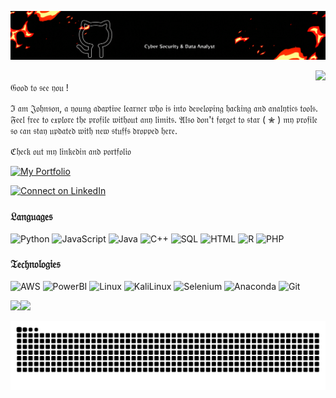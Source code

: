 [![](https://raw.githubusercontent.com/J0hns0nJ0y/J0hns0nJ0y/master/profile_light.gif)](https://johnsonjoy.vercel.app/)<!-- If you want the template for my gif, email me! -->
<div align="right">
  <img src="https://visitor-badge.laobi.icu/badge?page_id=J0hns0nJ0y.J0hns0nJ0y&right_color=orange&left_text=STALKERS"  />
</div>
𝔊𝔬𝔬𝔡 𝔱𝔬 𝔰𝔢𝔢 𝔶𝔬𝔲 !

ℑ 𝔞𝔪 𝔍𝔬𝔥𝔫𝔰𝔬𝔫, 𝔞 𝔶𝔬𝔲𝔫𝔤 𝔞𝔡𝔞𝔭𝔱𝔦𝔳𝔢 𝔩𝔢𝔞𝔯𝔫𝔢𝔯 𝔴𝔥𝔬 𝔦𝔰 𝔦𝔫𝔱𝔬 𝔡𝔢𝔳𝔢𝔩𝔬𝔭𝔦𝔫𝔤 𝔥𝔞𝔠𝔨𝔦𝔫𝔤 𝔞𝔫𝔡 𝔞𝔫𝔞𝔩𝔶𝔱𝔦𝔠𝔰 𝔱𝔬𝔬𝔩𝔰. 𝔉𝔢𝔢𝔩 𝔣𝔯𝔢𝔢 𝔱𝔬 𝔢𝔵𝔭𝔩𝔬𝔯𝔢 𝔱𝔥𝔢 𝔭𝔯𝔬𝔣𝔦𝔩𝔢 𝔴𝔦𝔱𝔥𝔬𝔲𝔱 𝔞𝔫𝔶 𝔩𝔦𝔪𝔦𝔱𝔰. 𝔄𝔩𝔰𝔬 𝔡𝔬𝔫'𝔱 𝔣𝔬𝔯𝔤𝔢𝔱 𝔱𝔬 𝔰𝔱𝔞𝔯 ( ✮ ) 𝔪𝔶 𝔭𝔯𝔬𝔣𝔦𝔩𝔢 𝔰𝔬 𝔠𝔞𝔫 𝔰𝔱𝔞𝔶 𝔲𝔭𝔡𝔞𝔱𝔢𝔡 𝔴𝔦𝔱𝔥 𝔫𝔢𝔴 𝔰𝔱𝔲𝔣𝔣𝔰 𝔡𝔯𝔬𝔭𝔭𝔢𝔡 𝔥𝔢𝔯𝔢.

ℭ𝔥𝔢𝔠𝔨 𝔬𝔲𝔱 𝔪𝔶 𝔩𝔦𝔫𝔨𝔢𝔡𝔦𝔫 𝔞𝔫𝔡 𝔭𝔬𝔯𝔱𝔣𝔬𝔩𝔦𝔬

[![My Portfolio](https://img.shields.io/badge/My%20Portfolio-Open%20Now-red?style=for-the-badge&logo=brave)](https://johnsonjoy.vercel.app)

[![Connect on LinkedIn](https://img.shields.io/badge/LinkedIn-Connect-blue?logo=linkedin&style=for-the-badge)](https://www.linkedin.com/in/johnsonjoycs)


### 𝔏𝔞𝔫𝔤𝔲𝔞𝔤𝔢𝔰

![Python](https://img.shields.io/badge/-Python-000?&logo=Python)
![JavaScript](https://img.shields.io/badge/-JavaScript-000?&logo=JavaScript)
![Java](https://img.shields.io/badge/-Java-000?&logo=Java&logoColor=007396)
![C++](https://img.shields.io/badge/-C++-000?&logo=c%2b%2b&logoColor=00599C)
![SQL](https://img.shields.io/badge/-SQL-000?&logo=MySQL)
![HTML](https://img.shields.io/badge/-HTML-000?&logo=HTML)
![R](https://img.shields.io/badge/-R-000?&logo=R)
![PHP](https://img.shields.io/badge/-Php-000?&logo=Php)

### 𝔗𝔢𝔠𝔥𝔫𝔬𝔩𝔬𝔤𝔦𝔢𝔰

![AWS](https://img.shields.io/badge/-AWS-000?&logo=Amazon-AWS&logoColor=F90)
![PowerBI](https://img.shields.io/badge/-Powerbi-000?&logo=Powerbi)
![Linux](https://img.shields.io/badge/-Linux-000?&logo=Linux)
![KaliLinux](https://img.shields.io/badge/-KaliLinux-000?&logo=KaliLinux)
![Selenium](https://img.shields.io/badge/-Selenium-000?&logo=Selenium)
![Anaconda](https://img.shields.io/badge/-Anaconda-000?&logo=Anaconda)
![Git](https://img.shields.io/badge/-Git-000?&logo=Git)

<!--
### Full Stack Projects

[![](https://img.shields.io/badge/-🧬%20My%20Website-000)](https://github.com/adamalston/v2)
[![](https://img.shields.io/badge/-🦠%20COVID‑19%20Dashboard-000)](https://github.com/adamalston/COVID-19-Dashboard)
[![](https://img.shields.io/badge/-📝%20Summarizer-000)](https://github.com/adamalston/Summarizer)
[![](https://img.shields.io/badge/-🔬%20Overwatch-000)](https://github.com/adamalston/overwatch)
[![](https://img.shields.io/badge/-🛰%20KubeSat-000)](https://github.com/adamalston/kubesat)
[![](https://img.shields.io/badge/-🔊%20Voice%20Poker-000)](https://github.com/adamalston/Poker)
[![](https://img.shields.io/badge/-🗺%20PokémonGo%20Map-000)](https://github.com/adamalston/PokemonGo-Map)

### Cybersecurity Projects

[![](https://img.shields.io/badge/-🩸%20Heartbleed-000)](https://github.com/adamalston/Heartbleed)
[![](https://img.shields.io/badge/-🌊%20SYN%20Flood-000)](https://github.com/adamalston/SYN-Flood)
[![](https://img.shields.io/badge/-🗂%20Packet%20Sniffing%20%26%20Spoofing-000)](https://github.com/adamalston/Packet-Sniffing-and-Spoofing)
[![](https://img.shields.io/badge/-💉%20SQL%20Injection-000)](https://github.com/adamalston/SQL-Injection)
[![](https://img.shields.io/badge/-🛡%20Spectre%20%26%20Meltdown-000)](https://github.com/adamalston/Meltdown-Spectre)
[![](https://img.shields.io/badge/-🌐%20Network%20Tools-000)](https://github.com/adamalston/Network-Tools)

-->
<a href="https://johnsonjoy.vercel.app/"><img height="137px" src="https://github-readme-stats.vercel.app/api?username=J0hns0nJ0y&hide_title=true&hide_border=true&show_icons=true&include_all_commits=true&count_private=true&line_height=21&text_color=000&icon_color=000&bg_color=0,ea6161,ffc64d,fffc4d,52fa5a&theme=graywhite" /><!-- wi*quL3fcV --><img height="137px" src="https://github-readme-stats.vercel.app/api/top-langs/?username=J0hns0nJ0y&hide=html&hide_title=true&hide_border=true&layout=compact&langs_count=6&exclude_repo=comp426,Redventures-Movie-Quotes&text_color=000&icon_color=fff&bg_color=0,52fa5a,4dfcff,c64dff&theme=graywhite" /></a>


<img src="https://raw.githubusercontent.com/J0hns0nJ0y/J0hns0nJ0y/output/snake.svg" alt="Snake animation" />

